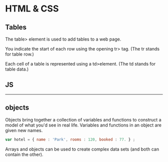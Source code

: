 # HTML & CSS

## Tables

The table> element is used to add tables to a web page.

You indicate the start of each row using the opening tr> tag. (The tr stands for table row.)

Each cell of a table is represented using a td>element. (The td stands for table data.)

## JS

---

## objects

Objects bring together a collection of variables and functions to construct a model of what you'd see in real life. Variables and functions in an object are given new names.

``` JavaScript
var hotel = { name : 'Park', rooms : 120, booked : 77. } ; 
```

Arrays and objects can be used to create complex data sets (and both can contain the other).
